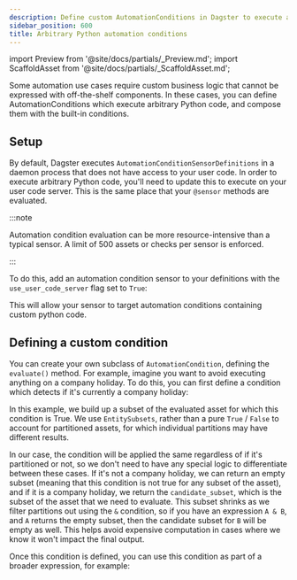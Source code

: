 ```yaml
---
description: Define custom AutomationConditions in Dagster to execute arbitrary Python code to handle complex business logic.
sidebar_position: 600
title: Arbitrary Python automation conditions
---
```


import Preview from '@site/docs/partials/\_Preview.md';
import ScaffoldAsset from '@site/docs/partials/\_ScaffoldAsset.md';

<Preview />
<ScaffoldAsset />

Some automation use cases require custom business logic that cannot be expressed with off-the-shelf components. In these cases, you can define AutomationConditions which execute arbitrary Python code, and compose them with the built-in conditions.

## Setup

By default, Dagster executes `AutomationConditionSensorDefinitions` in a daemon process that does not have access to your user code. In order to execute arbitrary Python code, you'll need to update this to execute on your user code server. This is the same place that your `@sensor` methods are evaluated.

:::note

Automation condition evaluation can be more resource-intensive than a typical sensor. A limit of 500 assets or checks per sensor is enforced.

:::

To do this, add an automation condition sensor to your definitions with the `use_user_code_server` flag set to `True`:

<CodeExample path="docs_snippets/docs_snippets/concepts/declarative_automation/sensors/arbitrary_python.py" title="src/<project-name>/defs/assets.py" />

This will allow your sensor to target automation conditions containing custom python code.

## Defining a custom condition

You can create your own subclass of `AutomationCondition`, defining the `evaluate()` method. For example, imagine you want to avoid executing anything on a company holiday. To do this, you can first define a condition which detects if it's currently a company holiday:

<CodeExample path="docs_snippets/docs_snippets/concepts/declarative_automation/sensors/custom_condition.py" startAfter="start_custom_condition" endBefore="end_custom_condition" title="src/<project-name>/defs/assets.py" />

In this example, we build up a subset of the evaluated asset for which this condition is True. We use `EntitySubsets`, rather than a pure `True` / `False` to account for partitioned assets, for which individual partitions may have different results.

In our case, the condition will be applied the same regardless of if it's partitioned or not, so we don't need to have any special logic to differentiate between these cases. If it's not a company holiday, we can return an empty subset (meaning that this condition is not true for any subset of the asset), and if it is a company holiday, we return the `candidate_subset`, which is the subset of the asset that we need to evaluate. This subset shrinks as we filter partitions out using the `&` condition, so if you have an expression `A & B`, and `A` returns the empty subset, then the candidate subset for `B` will be empty as well. This helps avoid expensive computation in cases where we know it won't impact the final output.

Once this condition is defined, you can use this condition as part of a broader expression, for example:

<CodeExample path="docs_snippets/docs_snippets/concepts/declarative_automation/sensors/custom_condition.py" startAfter="start_conditional" endBefore="end_conditional" title="src/<project-name>/defs/assets.py" />
